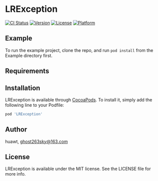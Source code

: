 # LRException

[![CI Status](https://img.shields.io/travis/huawt/LRException.svg?style=flat)](https://travis-ci.org/huawt/LRException)
[![Version](https://img.shields.io/cocoapods/v/LRException.svg?style=flat)](https://cocoapods.org/pods/LRException)
[![License](https://img.shields.io/cocoapods/l/LRException.svg?style=flat)](https://cocoapods.org/pods/LRException)
[![Platform](https://img.shields.io/cocoapods/p/LRException.svg?style=flat)](https://cocoapods.org/pods/LRException)

## Example

To run the example project, clone the repo, and run `pod install` from the Example directory first.

## Requirements

## Installation

LRException is available through [CocoaPods](https://cocoapods.org). To install
it, simply add the following line to your Podfile:

```ruby
pod 'LRException'
```

## Author

huawt, ghost263sky@163.com

## License

LRException is available under the MIT license. See the LICENSE file for more info.
